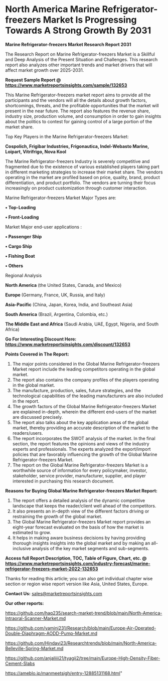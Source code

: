 # North America Marine Refrigerator-freezers Market Is Progressing Towards A Strong Growth By 2031

<strong>Marine Refrigerator-freezers Market Research Report 2031</strong>

The Research Report on Marine Refrigerator-freezers Market is a Skillful and Deep Analysis of the Present Situation and Challenges. This research report also analyzes other important trends and market drivers that will affect market growth over 2025-2031.

<strong>Request Sample Report @ <a href=https://www.marketreportsinsights.com/sample/132653>https://www.marketreportsinsights.com/sample/132653</a></strong>

This Marine Refrigerator-freezers market report aims to provide all the participants and the vendors will all the details about growth factors, shortcomings, threats, and the profitable opportunities that the market will present in the near future. The report also features the revenue share, industry size, production volume, and consumption in order to gain insights about the politics to contest for gaining control of a large portion of the market share.

Top Key Players in the Marine Refrigerator-freezers Market:

<strong>Cospolich, Frigibar Industries, Frigonautica, Indel-Webasto Marine, Loipart, Vitrifrigo, Nova Kool</strong>

The Marine Refrigerator-freezers Industry is severely competitive and fragmented due to the existence of various established players taking part in different marketing strategies to increase their market share. The vendors operating in the market are profiled based on price, quality, brand, product differentiation, and product portfolio. The vendors are turning their focus increasingly on product customization through customer interaction.

Marine Refrigerator-freezers Market Major Types are:

<strong>• Top-Loading

• Front-Loading</strong>

Market Major end-user applications :

<strong>• Passenger Ship

• Cargo Ship

• Fishing Boat

• Others</strong>

Regional Analysis

</u><strong><b>North America</b></strong> (the United States, Canada, and Mexico)

<strong><b>Europe </b></strong>(Germany, France, UK, Russia, and Italy)

<strong><b>Asia-Pacific</b></strong> (China, Japan, Korea, India, and Southeast Asia)

<strong><b>South America</b></strong> (Brazil, Argentina, Colombia, etc.)

<strong><b>The Middle East and Africa</b></strong> (Saudi Arabia, UAE, Egypt, Nigeria, and South Africa)

<strong>Go For Interesting Discount Here: <a href=https://www.marketreportsinsights.com/discount/132653>https://www.marketreportsinsights.com/discount/132653</a></strong>

<strong>Points Covered in The Report:</strong>
<ol>
  <li>The major points considered in the Global Marine Refrigerator-freezers Market report include the leading competitors operating in the global market.</li>
  <li>The report also contains the company profiles of the players operating in the global market.</li>
  <li>The manufacture, production, sales, future strategies, and the technological capabilities of the leading manufacturers are also included in the report.</li>
  <li>The growth factors of the Global Marine Refrigerator-freezers Market are explained in-depth, wherein the different end-users of the market are discussed precisely.</li>
  <li>The report also talks about the key application areas of the global market, thereby providing an accurate description of the market to the readers/users.</li>
  <li>The report incorporates the SWOT analysis of the market. In the final section, the report features the opinions and views of the industry experts and professionals. The experts analyzed the export/import policies that are favorably influencing the growth of the Global Marine Refrigerator-freezers Market.</li>
  <li>The report on the Global Marine Refrigerator-freezers Market is a worthwhile source of information for every policymaker, investor, stakeholder, service provider, manufacturer, supplier, and player interested in purchasing this research document.</li>
</ol>
<strong>Reasons for Buying Global Marine Refrigerator-freezers Market Report:</strong>

<ol>
  <li>The report offers a detailed analysis of the dynamic competitive landscape that keeps the reader/client well ahead of the competitors.</li>
  <li>It also presents an in-depth view of the different factors driving or restraining the growth of the global market.</li>
  <li>The Global Marine Refrigerator-freezers Market report provides an eight-year forecast evaluated on the basis of how the market is estimated to grow.</li>
  <li>It helps in making aware business decisions by having providing thorough insights insights into the global market and by making an all-inclusive analysis of the key market segments and sub-segments.</li>
</ol>
<strong>Access full Report Description, TOC, Table of Figure, Chart, etc. @ <a href=https://www.marketreportsinsights.com/industry-forecast/marine-refrigerator-freezers-market-2022-132653>https://www.marketreportsinsights.com/industry-forecast/marine-refrigerator-freezers-market-2022-132653</a></strong>


Thanks for reading this article; you can also get individual chapter wise section or region wise report version like Asia, United States, Europe.

<strong>Contact Us:</strong>
sales@marketreportsinsights.com

<strong>Our other reports:</strong>

<a href=https://github.com/haq235/search-market-trend/blob/main/North-America-Intraoral-Scanner-Market.md>https://github.com/haq235/search-market-trend/blob/main/North-America-Intraoral-Scanner-Market.md</a>

<a href=https://github.com/yamini231/Research/blob/main/Europe-Air-Operated-Double-Diaphragm-AODD-Pump-Market.md>https://github.com/yamini231/Research/blob/main/Europe-Air-Operated-Double-Diaphragm-AODD-Pump-Market.md</a>

<a href=https://github.com/Hindavi23/Researchtrends/blob/main/North-America-Belleville-Spring-Market.md>https://github.com/Hindavi23/Researchtrends/blob/main/North-America-Belleville-Spring-Market.md</a>

<a href=https://github.com/anjaliiii21/tyagii2/tree/main/Europe-High-Density-Fiber-Cement-Slabs>https://github.com/anjaliiii21/tyagii2/tree/main/Europe-High-Density-Fiber-Cement-Slabs</a>

<a href=https://ameblo.jp/manmeetsigh/entry-12885131168.html>https://ameblo.jp/manmeetsigh/entry-12885131168.html</a>"
